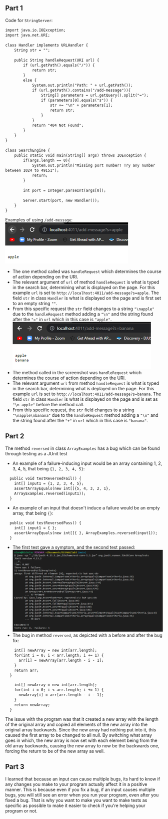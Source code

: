 ## Part 1

Code for `StringServer`:  
```
import java.io.IOException;
import java.net.URI;

class Handler implements URLHandler {
    String str = "";

    public String handleRequest(URI url) {
        if (url.getPath().equals("/")) {
            return str;
        } 
        else {
            System.out.println("Path: " + url.getPath());
            if (url.getPath().contains("/add-message")){
                String[] parameters = url.getQuery().split("=");
                if (parameters[0].equals("s")) {
                    str += "\n" + parameters[1];
                    return str;
                }
            }
            return "404 Not Found";
        }
    }
}

class SearchEngine {
    public static void main(String[] args) throws IOException {
        if(args.length == 0){
            System.out.println("Missing port number! Try any number between 1024 to 49151");
            return;
        }

        int port = Integer.parseInt(args[0]);

        Server.start(port, new Handler());
    }
}
```

Examples of using `/add-message`:  
![Image](Add_Apple.png)  
* The one method called was `handleRequest` which determines the course of action depending on the URI.
* The relevant argument of `url` of method `handleRequest` is what is typed in the search bar, determining what is displayed on the page. For this example `url` is set to `http://localhost:4011/add-message?s=apple`. The field `str` in class `Handler` is what is displayed on the page and is first set to an empty string `""`.
* From this specific request the `str` field changes to a string `"\napple"` due to the `handleRequest` method adding a `"\n"` and the string found after the `"="` in `url` which in this case is `"apple"`.  
![Image](Add_Banana.png)  
* The method called in the screenshot was `handleRequest` which determines the course of action depending on the URI.
* The relevant argument `url` from method `handleRequest` is what is typed in the search bar, determining what is deplayed on the page. For this example `url` is set to `http://localhost:4011/add-message?s=banana`. The field `str` in class `Handler` is what is displayed on the page and is set as `"\n apple"` before the method call.
* From this specific request, the `str` field changes to a string `"\napple\nbanana"` due to the `handleRequest` method adding a `"\n"` and the string found after the `"+"` in `url` which in this case is `"banana"`.  
  
## Part 2  
The method `reversed` in class `ArrayExamples` has a bug which can be found through testing as a JUnit test  
* An example of a failure-inducing input would be an array containing 1, 2, 3, 4, 5, that being `{1, 2, 3, 4, 5}`:  
```@Test
  public void testReversedFail() {
    int[] input1 = {1, 2, 3, 4, 5};
    assertArrayEquals(new int[]{5, 4, 3, 2, 1}, 
    ArrayExamples.reversed(input1));
  }
```
* An example of an input that doesn't induce a failure would be an empty array, that being `{}`:  
```@Test
  public void testReversedPass() {
    int[] input1 = { };
    assertArrayEquals(new int[]{ }, ArrayExamples.reversed(input1));
  }
```
* The first test gave a symptom, and the second test passed:  
![Image](Test_Symptom.png)  
* The bug in method `reversed`, as depicted with a before and after the bug fix:  
```static int[] reversed(int[] arr) {
    int[] newArray = new int[arr.length];
    for(int i = 0; i < arr.length; i += 1) {
      arr[i] = newArray[arr.length - i - 1];
    }
    return arr;
  }
```

```static int[] reversed(int[] arr) {
    int[] newArray = new int[arr.length];
    for(int i = 0; i < arr.length; i += 1) {
      newArray[i] = arr[arr.length - i - 1];
    }
    return newArray;
  }
```  
The issue with the program was that it created a new array
with the length of the original array and copied all elements
of the new array into the original array backwards.
Since the new array had nothing put into it, this caused
the first array to be changed to all null.
By switching what array goes in which, the new array is now
set with each element being from the old array backwards, 
causing the new array to now be the backwards one,
forcing the return to be of the new array as well.  
  
## Part 3
I learned that because an input can cause multiple bugs,
its hard to know if any changes you make to your program
actually affect it in a positive manner.
This is because even if you fix a bug, if an input causes
multiple bugs, you will still see an error when you
run your program, even after you fixed a bug. That is why
you want to make you want to make tests as specific as possible
to make it easier to check if you're helping your program or not.
